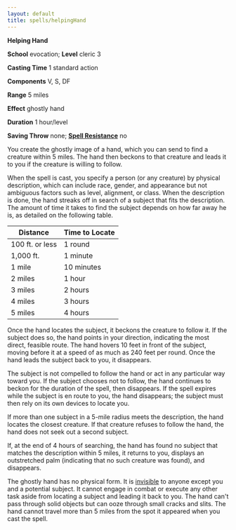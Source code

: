 ```yaml
---
layout: default
title: spells/helpingHand
---
```

 **Helping Hand**

**School** evocation; **Level** cleric 3

**Casting Time** 1 standard action

**Components** V, S, DF

**Range** 5 miles

**Effect** ghostly hand

**Duration** 1 hour/level

**Saving Throw** none; **[Spell Resistance](../glossary#_spell-resistance)** no

You create the ghostly image of a hand, which you can send to find a creature within 5 miles. The hand then beckons to that creature and leads it to you if the creature is willing to follow.

When the spell is cast, you specify a person (or any creature) by physical description, which can include race, gender, and appearance but not ambiguous factors such as level, alignment, or class. When the description is done, the hand streaks off in search of a subject that fits the description. The amount of time it takes to find the subject depends on how far away he is, as detailed on the following table.

| Distance | Time to Locate |
| --- | --- |
| 100 ft. or less | 1 round |
| 1,000 ft. | 1 minute |
| 1 mile | 10 minutes |
| 2 miles | 1 hour |
| 3 miles | 2 hours |
| 4 miles | 3 hours |
| 5 miles | 4 hours |

Once the hand locates the subject, it beckons the creature to follow it. If the subject does so, the hand points in your direction, indicating the most direct, feasible route. The hand hovers 10 feet in front of the subject, moving before it at a speed of as much as 240 feet per round. Once the hand leads the subject back to you, it disappears.

The subject is not compelled to follow the hand or act in any particular way toward you. If the subject chooses not to follow, the hand continues to beckon for the duration of the spell, then disappears. If the spell expires while the subject is en route to you, the hand disappears; the subject must then rely on its own devices to locate you.

If more than one subject in a 5-mile radius meets the description, the hand locates the closest creature. If that creature refuses to follow the hand, the hand does not seek out a second subject.

If, at the end of 4 hours of searching, the hand has found no subject that matches the description within 5 miles, it returns to you, displays an outstretched palm (indicating that no such creature was found), and disappears.

The ghostly hand has no physical form. It is [invisible](../glossary#_invisible) to anyone except you and a potential subject. It cannot engage in combat or execute any other task aside from locating a subject and leading it back to you. The hand can't pass through solid objects but can ooze through small cracks and slits. The hand cannot travel more than 5 miles from the spot it appeared when you cast the spell.

